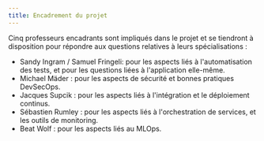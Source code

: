 ```yaml
---
title: Encadrement du projet
---
```


Cinq professeurs encadrants sont impliqués dans le projet et se tiendront à disposition pour répondre
aux questions relatives à leurs spécialisations :

- Sandy Ingram / Samuel Fringeli: pour les aspects liés à l'automatisation des tests, et pour les questions liées à
  l'application elle-même.
- Michael Mäder : pour les aspects de sécurité et bonnes pratiques DevSecOps.
- Jacques Supcik : pour les aspects liés à l'intégration et le déploiement continus.
- Sébastien Rumley : pour les aspects liés à l'orchestration de services, et les outils de monitoring.
- Beat Wolf : pour les aspects liés au MLOps.